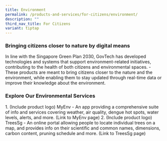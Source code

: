 ```yaml
---
title: Environment
permalink: /products-and-services/for-citizens/environment/
description: ""
third_nav_title: For Citizens
variant: tiptap
---
```

<h3><strong>Bringing citizens closer to nature by digital means</strong></h3>
<p>In line with the Singapore Green Plan 2030, GovTech has developed technologies
and systems that support environment-related initiatives, contributing
to the health of both citizens and environmental spaces. - These products
are meant to bring citizens closer to the nature and the environment, while
enabling them to stay updated through real-time data or improve their knowledge
about the environment.</p>
<h3><strong>Explore Our Environmental Services</strong> </h3>
<p></p>
<p></p>
<p>1. (Include product logo) MyEnv - An app providing a comprehensive suite
of info and services covering weather, air quality, dengue hot spots, water
levels, alerts, and more. (Link to MyEnv page) 2. (Include product logo)
TreesSg - An online portal allowing people to locate individual trees on
a map, and provides info on their scientific and common names, dimensions,
carbon content, pruning schedule and more. (Link to TreesSg page)</p>